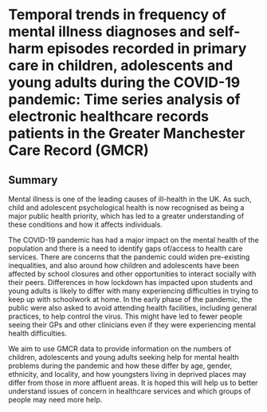 # Temporal trends in frequency of mental illness diagnoses and self-harm episodes recorded in primary care in children, adolescents and young adults during the COVID-19 pandemic: Time series analysis of electronic healthcare records patients in the Greater Manchester Care Record (GMCR)

## Summary

Mental illness is one of the leading causes of ill-health in the UK. As such, child and adolescent psychological health is now recognised as being a major public health priority, which has led to a greater understanding of these conditions and how it affects individuals.

The COVID-19 pandemic has had a major impact on the mental health of the population and there is a need to identify gaps of/access to health care services. There are concerns that the pandemic could widen pre-existing inequalities, and also around how children and adolescents have been affected by school closures and other opportunities to interact socially with their peers.  Differences in how lockdown has impacted upon students and young adults is likely to differ with many experiencing difficulties in trying to keep up with schoolwork at home. In the early phase of the pandemic, the public were also asked to avoid attending health facilities, including general practices, to help control the virus.  This might have led to fewer people seeing their GPs and other clinicians even if they were experiencing mental health difficulties.

We aim to use GMCR data to provide information on the numbers of children, adolescents and young adults seeking help for mental health problems during the pandemic and how these differ by age, gender, ethnicity, and locality, and how youngsters living in deprived places may differ from those in more affluent areas. It is hoped this will help us to better understand issues of concern in healthcare services and which groups of people may need more help.

